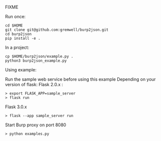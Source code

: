 FIXME

Run once:
```
cd $HOME
git clone git@github.com:gremwell/burp2json.git
cd burp2json
pip install -e .
```

In a project:
```
cp $HOME/burp2json/example.py .
python3 burp2json_example.py
```

Using example:

Run the sample web service before using this example
Depending on your version of flask:
Flask 2.0.x :
```
> export FLASK_APP=sample_server
> flask run
```
Flask 3.0.x
```
> flask --app sample_server run
```

Start Burp proxy on port 8080
```
> python examples.py
```

